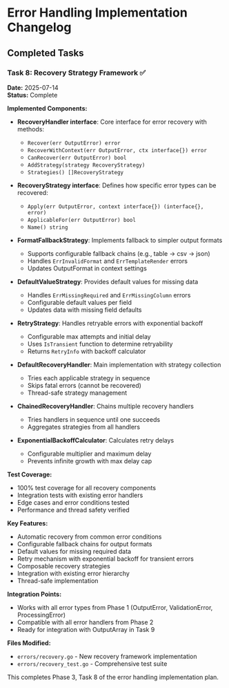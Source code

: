 # Error Handling Implementation Changelog

## Completed Tasks

### Task 8: Recovery Strategy Framework ✅
**Date:** 2025-07-14  
**Status:** Complete  

**Implemented Components:**
- **RecoveryHandler interface**: Core interface for error recovery with methods:
  - `Recover(err OutputError) error`
  - `RecoverWithContext(err OutputError, ctx interface{}) error` 
  - `CanRecover(err OutputError) bool`
  - `AddStrategy(strategy RecoveryStrategy)`
  - `Strategies() []RecoveryStrategy`

- **RecoveryStrategy interface**: Defines how specific error types can be recovered:
  - `Apply(err OutputError, context interface{}) (interface{}, error)`
  - `ApplicableFor(err OutputError) bool`
  - `Name() string`

- **FormatFallbackStrategy**: Implements fallback to simpler output formats
  - Supports configurable fallback chains (e.g., table → csv → json)
  - Handles `ErrInvalidFormat` and `ErrTemplateRender` errors
  - Updates OutputFormat in context settings

- **DefaultValueStrategy**: Provides default values for missing data
  - Handles `ErrMissingRequired` and `ErrMissingColumn` errors
  - Configurable default values per field
  - Updates data with missing field defaults

- **RetryStrategy**: Handles retryable errors with exponential backoff
  - Configurable max attempts and initial delay
  - Uses `IsTransient` function to determine retryability
  - Returns `RetryInfo` with backoff calculator

- **DefaultRecoveryHandler**: Main implementation with strategy collection
  - Tries each applicable strategy in sequence
  - Skips fatal errors (cannot be recovered)
  - Thread-safe strategy management

- **ChainedRecoveryHandler**: Chains multiple recovery handlers
  - Tries handlers in sequence until one succeeds
  - Aggregates strategies from all handlers

- **ExponentialBackoffCalculator**: Calculates retry delays
  - Configurable multiplier and maximum delay
  - Prevents infinite growth with max delay cap

**Test Coverage:**
- 100% test coverage for all recovery components
- Integration tests with existing error handlers
- Edge cases and error conditions tested
- Performance and thread safety verified

**Key Features:**
- Automatic recovery from common error conditions
- Configurable fallback chains for output formats
- Default values for missing required data
- Retry mechanism with exponential backoff for transient errors
- Composable recovery strategies
- Integration with existing error hierarchy
- Thread-safe implementation

**Integration Points:**
- Works with all error types from Phase 1 (OutputError, ValidationError, ProcessingError)
- Compatible with all error handlers from Phase 2
- Ready for integration with OutputArray in Task 9

**Files Modified:**
- `errors/recovery.go` - New recovery framework implementation
- `errors/recovery_test.go` - Comprehensive test suite

This completes Phase 3, Task 8 of the error handling implementation plan.